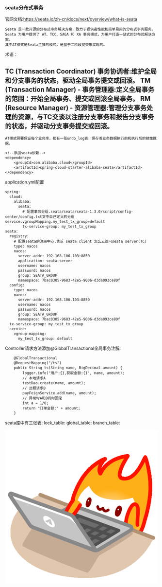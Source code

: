 ### seata分布式事务
官网文档:https://seata.io/zh-cn/docs/next/overview/what-is-seata  

    Seata 是一款开源的分布式事务解决方案，致力于提供高性能和简单易用的分布式事务服务。  
    Seata 为用户提供了 AT、TCC、SAGA 和 XA 事务模式，为用户打造一站式的分布式解决方案。  
    其中​​AT​​​模式是​​Seata​​主推的模式，是基于二阶段提交来实现的。

​​术语：​​

TC (Transaction Coordinator) 事务协调者:维护全局和分支事务的状态，驱动全局事务提交或回滚。
TM (Transaction Manager) - 事务管理器:定义全局事务的范围：开始全局事务、提交或回滚全局事务。
RM (Resource Manager) - 资源管理器:管理分支事务处理的资源，与TC交谈以注册分支事务和报告分支事务的状态，并驱动分支事务提交或回滚。
-----------------------------------
    AT模式需要保证每个业务库，都有一张​​undo_log​​表，保存着业务数据执行前和执行后的镜像数据。


```
<!--添加seata依赖-->
<dependency>
    <groupId>com.alibaba.cloud</groupId>
    <artifactId>spring-cloud-starter-alibaba-seata</artifactId>
</dependency>
```
application.yml配置
```
spring:
  cloud:
    alibaba:
      seata:
        # 配置事务分组.seata/seata/seata-1.3.0/script/config-center/config.txt文中自己定义的分组service.vgroupMapping.my_test_tx_group=default
        tx-service-group: my_test_tx_group
seata:
  registry:
    # 配置seata的注册中心,告诉 seata client 怎么云访问seata server(TC)
    type: nacos
    nacos:
      server-addr: 192.168.106.103:8850
      application: seata-server
      username: nacos
      password: nacos
      group: SEATA_GROUP
      namespace: 7bac0305-9683-42e5-9006-d3da093ce80f
  config:
    type: nacos
    nacos:
      server-addr: 192.168.106.103:8850
      username: nacos
      password: nacos
      group: SEATA_GROUP
      namespace: 7bac0305-9683-42e5-9006-d3da093ce80f
  tx-service-group: my_test_tx_group
  service:
    vgroup-mapping:
      my_test_tx_group: default
```
Controller请求方法添加@GlobalTransactional全局事务注解:  
```
    @GlobalTransactional
    @RequestMapping("/ts")
    public String ts(String name, BigDecimal amount) {
        logger.info("用户:{},获取金额:{}", name, amount);
        // 本地请求A
        testDao.create(name, amount);
        // 远程请求B
        payFeignService.add(name, amount);
        // 异常时A和B同时回滚
        int a = 1/0;
        return "订单金额:" + amount;
    }
```  
seata库中有三张表:
lock_table:
global_table:
branch_table:

![fire work](./fire_work.gif)